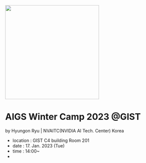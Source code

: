 
 <img src="https://www.nvidia.com/content/dam/en-zz/Solutions/about-nvidia/logo-and-brand/01-nvidia-logo-horiz-500x200-2c50-d@2x.png" width=300>
 
 
# AIGS Winter Camp 2023 @GIST
by Hyungon Ryu | NVAITC(NVIDIA AI Tech. Center)  Korea 

- location : GIST C4 building Room 201
- date : 17. Jan. 2023 (Tue) 
- time : 14:00~
- 
